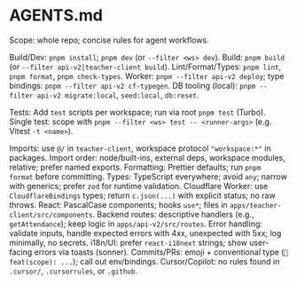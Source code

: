 # AGENTS.md

Scope: whole repo; concise rules for agent workflows.

Build/Dev: `pnpm install`; `pnpm dev` (or `--filter <ws> dev`).
Build: `pnpm build` (or `--filter api-v2|teacher-client build`).
Lint/Format/Types: `pnpm lint`, `pnpm format`, `pnpm check-types`.
Worker: `pnpm --filter api-v2 deploy`; type bindings: `pnpm --filter api-v2 cf-typegen`.
DB tooling (local): `pnpm --filter api-v2 migrate:local`, `seed:local`, `db:reset`.

Tests: Add `test` scripts per workspace; run via root `pnpm test` (Turbo).
Single test: scope with `pnpm --filter <ws> test -- <runner-args>` (e.g. Vitest `-t <name>`).

Imports: use `@/` in `teacher-client`, workspace protocol `"workspace:*"` in packages.
Import order: node/built-ins, external deps, workspace modules, relative; prefer named exports.
Formatting: Prettier defaults; run `pnpm format` before committing.
Types: TypeScript everywhere; avoid `any`; narrow with generics; prefer `zod` for runtime validation.
Cloudflare Worker: use `CloudflareBindings` types; return `c.json(...)` with explicit status; no raw throws.
React: PascalCase components; hooks `use*`; files in `apps/teacher-client/src/components`.
Backend routes: descriptive handlers (e.g., `getAttendance`); keep logic in `apps/api-v2/src/routes`.
Error handling: validate inputs, handle expected errors with 4xx, unexpected with 5xx; log minimally, no secrets.
i18n/UI: prefer `react-i18next` strings; show user-facing errors via toasts (sonner).
Commits/PRs: emoji + conventional type (`🚀 feat(scope): ...`); call out env/bindings.
Cursor/Copilot: no rules found in `.cursor/`, `.cursorrules`, or `.github`.
